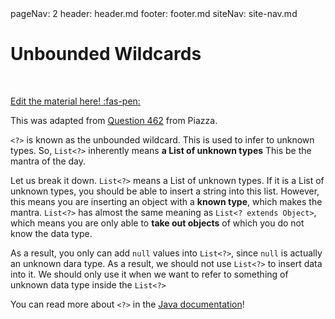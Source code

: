 <frontmatter>
  pageNav: 2
  header: header.md
  footer: footer.md
  siteNav: site-nav.md
</frontmatter>

<br> 

# Unbounded Wildcards
<br> 

<!-- DO NOT DELETE THIS LINK AND PLEASE WRITE BELOW THIS LINK-->
[Edit the material here! :fas-pen:](https://github.com/nus-cs2030/1920-s2/edit/master/contents/textbook/lecture05/unboundWildcards/unboundWildcards.md)
<!-- DO NOT DELETE THIS LINK AND PLEASE WRITE BELOW THIS LINK-->

This was adapted from [Question 462](https://piazza.com/class/k54zo22zq1t2zc?cid=462) from Piazza. 

`<?>` is known as the unbounded wildcard. This is used to infer to unknown types.  So, `List<?>` inherently means **a List of unknown types** This be the mantra of the day. 

Let us break it down. `List<?>` means a List of unknown types. If it is a List of unknown types, you should be able to insert a string into this list. However, this means you are inserting an object with a **known type**, which makes the mantra. `List<?>` has almost the same meaning as `List<? extends Object>`, which means you are only able to **take out objects** of which you do not know the data type. 

As a result, you only can add `null` values into `List<?>`, since `null` is actually an unknown dara type. As a result, we should not use `List<?>` to insert data into it. We should only use it when we want to refer to something of unknown data type inside the `List<?>`

You can read more about `<?>` in the [Java documentation](https://docs.oracle.com/javase/tutorial/java/generics/unboundedWildcards.html)! 

